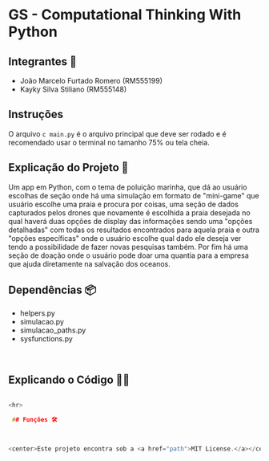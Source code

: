 # GS - Computational Thinking With Python

## Integrantes 👋
<ul>
    <li>João Marcelo Furtado Romero (RM555199)</li>
    <li>Kayky Silva Stiliano (RM555148)</li>
</ul>

## Instruções
O arquivo ```c main.py``` é o arquivo principal que deve ser rodado e é recomendado usar o terminal no tamanho 75% ou tela cheia.

## Explicação do Projeto 📖
Um app em Python, com o tema de poluição marinha, que dá ao usuário escolhas de seção onde há uma simulação em formato de "mini-game" que usuário escolhe uma praia e procura por coisas, uma seção de dados capturados pelos drones que novamente é escolhida a praia desejada no qual haverá duas opções de display das informações sendo uma "opções detalhadas" com todas os resultados encontrados para aquela praia e outra "opções específicas" onde o usuário escolhe qual dado ele deseja ver tendo a possibilidade de fazer novas pesquisas também. Por fim há uma seção de doação onde o usuário pode doar uma quantia para a empresa que ajuda diretamente na salvação dos oceanos.

 
## Dependências 📦
<ul>
    <li>helpers.py</li>
    <li>simulacao.py</li>
    <li>simulacao_paths.py</li>
    <li>sysfunctions.py</li>
</ul>
 
<br>

## Explicando o Código 🧑‍💻
 
```c

<hr>

 ## Funções 🛠️


 
<center>Este projeto encontra sob a <a href="path">MIT License.</a></center>
